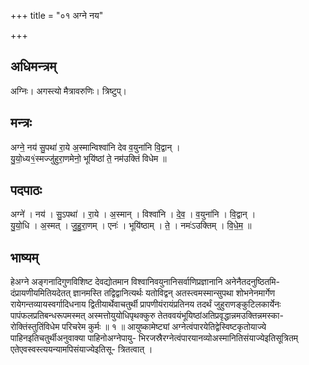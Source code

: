 +++
title = "०१ अग्ने नय"

+++
## अधिमन्त्रम्
अग्निः। अगस्त्यो मैत्रावरुणिः। त्रिष्टुप्।

## मन्त्रः
अग्ने॒ नय॑ सु॒पथा॑ रा॒ये अ॒स्मान्विश्वा॑नि देव व॒युना॑नि वि॒द्वान् ।  
यु॒यो॒ध्य१॒॑स्मज्जु॑हुरा॒णमेनो॒ भूयि॑ष्ठां ते॒ नम॑उक्तिं विधेम ॥

## पदपाठः
अग्ने॑ । नय॑ । सु॒ऽपथा॑ । रा॒ये । अ॒स्मान् । विश्वा॑नि । दे॒व॒ । व॒युना॑नि । वि॒द्वान् ।  
यु॒यो॒धि । अ॒स्मत् । जु॒हु॒रा॒णम् । एनः॑ । भूयि॑ष्ठाम् । ते॒ । नमः॑ऽउक्तिम् । वि॒धे॒म॒ ॥

## भाष्यम्
हेअग्ने अङ्गनादिगुणविशिष्ट देवद्योतमान विश्वानिवयुनानिसर्वाणिप्रज्ञानानि अनेनैतदनुष्ठितमि- दंप्रायणीयमितियदेतत् ज्ञानमस्ति तद्विद्वानित्यर्थः यतोविद्वन् अतस्त्वमस्मान्सुपथा शोभनेनमार्गेण रायेगन्तव्यायस्वर्गादिधनाय द्वितीयार्थेवाचतुर्थी प्रापणीयंरायंप्रतिनय तदर्थं जुहुराणङ्कुटिलकार्येनः पापंफलप्रतिबन्धरूपमस्मत् अस्मत्तोयुयोधिपृथक्कुरु तेतववयंभूयिष्ठांअतिप्रवृद्धान्नमउक्तिन्नमस्का- रोक्तिंस्तुतिंविधेम परिचरेम कुर्मः ॥ १ ॥ आयुष्कामेष्ट्यां अग्नेत्वंपारयेतिद्वेस्विष्टकृतोयाज्ये पाहिनइतिचतुर्थीअनुवाक्या पाहिनोअग्नेपायु- भिरजस्रैरग्नेत्वंपारयानव्योअस्मानितिसंयाज्येइतिसूत्रितम् एतेएवस्वस्त्ययन्यामपिसंयाज्येइतिसू- त्रितत्वात् ।